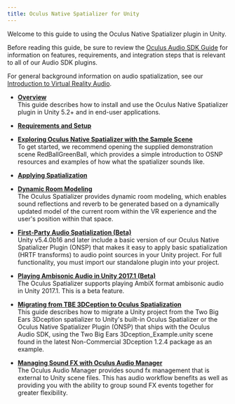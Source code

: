 ```yaml
---
title: Oculus Native Spatializer for Unity
---
```


Welcome to this guide to using the Oculus Native Spatializer plugin in Unity.

Before reading this guide, be sure to review the [Oculus Audio SDK Guide](/documentation/audiosdk/latest/concepts/book-audiosdk/) for information on features, requirements, and integration steps that is relevant to all of our Audio SDK plugins.

For general background information on audio spatialization, see our [Introduction to Virtual Reality Audio](/documentation/audiosdk/latest/concepts/book-audio-intro/).

* **[Overview](/documentation/audiosdk/latest/concepts/ospnative-unity-overview/)**  
This guide describes how to install and use the Oculus Native Spatializer plugin in Unity 5.2+ and in end-user applications.
* **[Requirements and Setup](/documentation/audiosdk/latest/concepts/ospnative-unity-req-setup/)**  

* **[Exploring Oculus Native Spatializer with the Sample Scene](/documentation/audiosdk/latest/concepts/ospnative-unity-scene/)**  
To get started, we recommend opening the supplied demonstration scene RedBallGreenBall, which provides a simple introduction to OSNP resources and examples of how what the spatializer sounds like. 
* **[Applying Spatialization](/documentation/audiosdk/latest/concepts/ospnative-unity-spatialize/)**  

* **[Dynamic Room Modeling](/documentation/audiosdk/latest/concepts/ospnative-unity-dynroom/)**  
The Oculus Spatializer provides dynamic room modeling, which enables sound reflections and reverb to be generated based on a dynamically updated model of the current room within the VR experience and the user's position within that space.
* **[First-Party Audio Spatialization (Beta)](/documentation/audiosdk/latest/concepts/ospnative-unity-fp/)**  
Unity v5.4.0b16 and later include a basic version of our Oculus Native Spatializer Plugin (ONSP) that makes it easy to apply basic spatialization (HRTF transforms) to audio point sources in your Unity project. For full functionality, you must import our standalone plugin into your project.
* **[Playing Ambisonic Audio in Unity 2017.1 (Beta)](/documentation/audiosdk/latest/concepts/ospnative-unity-ambisonic/)**  
The Oculus Spatializer supports playing AmbiX format ambisonic audio in Unity 2017.1. This is a beta feature.
* **[Migrating from TBE 3DCeption to Oculus Spatialization](/documentation/audiosdk/latest/concepts/ospnative-unity-3dception/)**  
This guide describes how to migrate a Unity project from the Two Big Ears 3Dception spatializer to Unity's built-in Oculus Spatializer or the Oculus Native Spatializer Plugin (ONSP) that ships with the Oculus Audio SDK, using the Two Big Ears 3Dception\_Example.unity scene found in the latest Non-Commercial 3Dception 1.2.4 package as an example.
* **[Managing Sound FX with Oculus Audio Manager](/documentation/audiosdk/latest/concepts/ospnative-unity-audiomanager/)**  
The Oculus Audio Manager provides sound fx management that is external to Unity scene files. This has audio workflow benefits as well as providing you with the ability to group sound FX events together for greater flexibility. 

